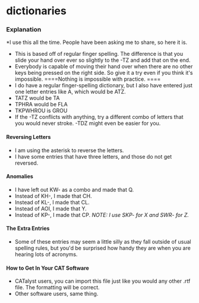 # dictionaries
### Explanation  
*I use this all the time. People have been asking me to share, so here it is. 
- This is based off of regular finger spelling.  The difference is that you slide your hand over ever so slightly to the -TZ and add that on the end. 
- Everybody is capable of moving their hand over when there are no other keys being pressed on the right side.  So give it a try even if you think it's impossible. ====Nothing is impossible with practice. ====
- I do have a regular finger-spelling dictionary, but I also have entered just one letter entries like A, which would be ATZ. 
- TATZ would be TA 
- TPHRA would be FLA 
- TKPWHROU is GROU 
- If the -TZ conflicts with anything, try a different combo of letters that you would never stroke. -TDZ might even be easier for you. 

#### Reversing Letters 
- I am using the asterisk to reverse the letters. 
- I have some entries that have three letters, and those do not get reversed. 

#### Anomalies 
- I have left out KW- as a combo and made that Q.  
- Instead of KH-, I made that CH. 
- Instead of KL-, I made that CL.
- Instead of AOI, I made that Y.
- Instead of KP-, I made that CP.
*NOTE:  I use SKP- for X and SWR- for Z.*  


#### The Extra Entries 
-  Some of these entries may seem a little silly as they fall outside of usual spelling rules, but you'd be surprised how handy they are when you are hearing lots of acronyms. 

#### How to Get In Your CAT Software 
- CATalyst users, you can import this file just like you would any other .rtf file.  The formatting will be correct.
- Other software users, same thing.
